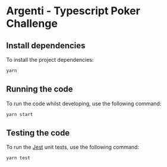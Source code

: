# Argenti - Typescript Poker Challenge


## Install dependencies

To install the project dependencies:

```bash
yarn
```

## Running the code

To run the code whilst developing, use the following command:

```bash
yarn start
```

## Testing the code

To run the [Jest](https://jestjs.io/) unit tests, use the following command:

```bash
yarn test
```
